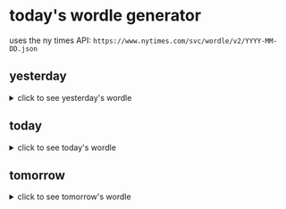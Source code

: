 # today's wordle generator

uses the ny times API: `https://www.nytimes.com/svc/wordle/v2/YYYY-MM-DD.json`

## yesterday

<details>
    <summary>click to see yesterday's wordle</summary>

    bravo

</details>

## today

<details>
    <summary>click to see today's wordle</summary>

    stark

</details>

## tomorrow

<details>
    <summary>click to see tomorrow's wordle</summary>

    groom

</details>
